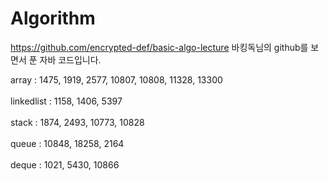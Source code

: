 # Algorithm
https://github.com/encrypted-def/basic-algo-lecture
바킹독님의 github를 보면서 푼 자바 코드입니다.

array : 1475, 1919, 2577, 10807, 10808, 11328, 13300
<br/><br/>
linkedlist : 1158, 1406, 5397
<br/><br/>
stack : 1874, 2493, 10773, 10828
<br/><br/>
queue : 10848, 18258, 2164
<br/><br/>
deque : 1021, 5430, 10866 